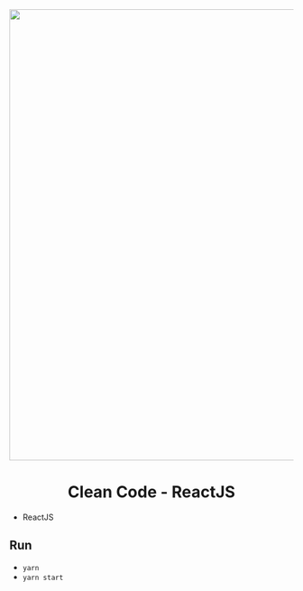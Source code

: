<div align="center">
    <img src="https://miro.medium.com/v2/resize:fit:779/1*VOAsYaMTRF-XfAqFX3T3NA.png" width="800"/>
</div>

<div align="center">
    <h1>Clean Code - ReactJS</h1>
</div>

- ReactJS

## Run
- `yarn`
- `yarn start`